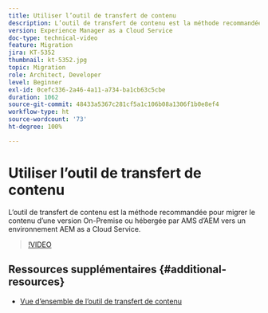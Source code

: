 ```yaml
---
title: Utiliser l’outil de transfert de contenu
description: L’outil de transfert de contenu est la méthode recommandée pour migrer le contenu d’une version On-Premise ou hébergée par AMS d’AEM vers un environnement AEM as a Cloud Service.
version: Experience Manager as a Cloud Service
doc-type: technical-video
feature: Migration
jira: KT-5352
thumbnail: kt-5352.jpg
topic: Migration
role: Architect, Developer
level: Beginner
exl-id: 0cefc336-2a46-4a11-a734-ba1cb63c5cbe
duration: 1062
source-git-commit: 48433a5367c281cf5a1c106b08a1306f1b0e8ef4
workflow-type: ht
source-wordcount: '73'
ht-degree: 100%

---
```


# Utiliser l’outil de transfert de contenu

L’outil de transfert de contenu est la méthode recommandée pour migrer le contenu d’une version On-Premise ou hébergée par AMS d’AEM vers un environnement AEM as a Cloud Service.

>[!VIDEO](https://video.tv.adobe.com/v/327069?quality=12&learn=on&captions=fre_fr)

## Ressources supplémentaires {#additional-resources}

* [Vue d’ensemble de l’outil de transfert de contenu](https://experienceleague.adobe.com/docs/experience-manager-cloud-service/moving/cloud-migration/content-transfer-tool/overview-content-transfer-tool.html?lang=fr)
